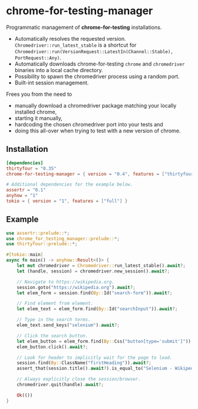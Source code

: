# chrome-for-testing-manager

Programmatic management of **chrome-for-testing** installations.

- Automatically resolves the requested version. `Chromedriver::run_latest_stable` is a shortcut for
  `Chromedriver::run(VersionRequest::LatestIn(Channel::Stable), PortRequest::Any)`.
- Automatically downloads chrome-for-testing `chrome` and `chromedriver` binaries into a local cache directory.
- Possibility to spawn the chromedriver process using a random port.
- Built-int session management.

Frees you from the need to
- manually download a chromedriver package matching your locally installed chrome,
- starting it manually,
- hardcoding the chosen chromedriver port into your tests and
- doing this all-over when trying to test with a new version of chrome.

## Installation

```toml
[dependencies]
thirtyfour = "0.35"
chrome-for-testing-manager = { version = "0.4", features = ["thirtyfour"] }

# Additional dependencies for the example below.
assertr = "0.1"
anyhow = "1"
tokio = { version = "1", features = ["full"] }
```

## Example

```rust
use assertr::prelude::*;
use chrome_for_testing_manager::prelude::*;
use thirtyfour::prelude::*;

#[tokio::main]
async fn main() -> anyhow::Result<()> {
    let mut chromedriver = Chromedriver::run_latest_stable().await?;
    let (handle, session) = chromedriver.new_session().await?;

    // Navigate to https://wikipedia.org.
    session.goto("https://wikipedia.org").await?;
    let elem_form = session.find(By::Id("search-form")).await?;

    // Find element from element.
    let elem_text = elem_form.find(By::Id("searchInput")).await?;

    // Type in the search terms.
    elem_text.send_keys("selenium").await?;

    // Click the search button.
    let elem_button = elem_form.find(By::Css("button[type='submit']")).await?;
    elem_button.click().await?;

    // Look for header to implicitly wait for the page to load.
    session.find(By::ClassName("firstHeading")).await?;
    assert_that(session.title().await?).is_equal_to("Selenium - Wikipedia");

    // Always explicitly close the session/browser.
    chromedriver.quit(handle).await?;

    Ok(())
}
```
